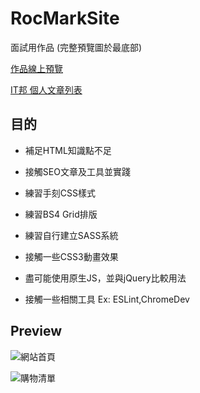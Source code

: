 # RocMarkSite
面試用作品 (完整預覽圖於最底部)

[作品線上預覽](https://rocmark.github.io/ResumeWork/)

[IT邦 個人文章列表](https://ithelp.ithome.com.tw/users/20104135/articles)

## 目的
- 補足HTML知識點不足
- 接觸SEO文章及工具並實踐

- 練習手刻CSS樣式
- 練習BS4 Grid排版
- 練習自行建立SASS系統
- 接觸一些CSS3動畫效果

- 盡可能使用原生JS，並與jQuery比較用法

- 接觸一些相關工具
Ex: ESLint,ChromeDev

## Preview

![網站首頁](https://i.imgur.com/C75MVuS.png)

![購物清單](https://i.imgur.com/6fBWjuy.png)
<!-- ![JS30]() -->
<!-- ![個人履歷]() -->